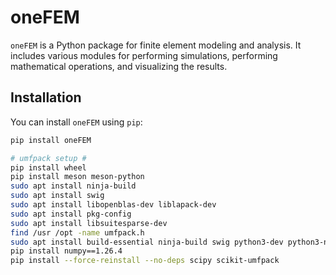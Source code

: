 # oneFEM

`oneFEM` is a Python package for finite element modeling and analysis. It includes various modules for performing simulations, performing mathematical operations, and visualizing the results.

## Installation

You can install `oneFEM` using `pip`:

```bash
pip install oneFEM

# umfpack setup #
pip install wheel
pip install meson meson-python
sudo apt install ninja-build
sudo apt install swig
sudo apt install libopenblas-dev liblapack-dev
sudo apt install pkg-config
sudo apt install libsuitesparse-dev
find /usr /opt -name umfpack.h
sudo apt install build-essential ninja-build swig python3-dev python3-numpy-dev
pip install numpy==1.26.4
pip install --force-reinstall --no-deps scipy scikit-umfpack
